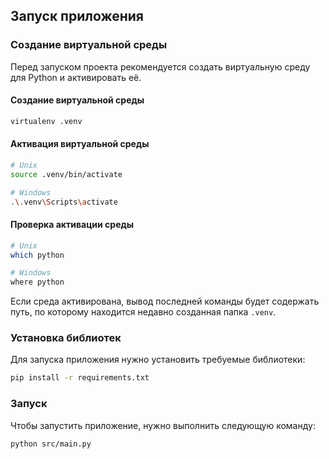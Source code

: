## Запуск приложения

### Создание виртуальной среды

Перед запуском проекта рекомендуется создать виртуальную среду для Python и активировать её.

#### Создание виртуальной среды

```bash
virtualenv .venv
```

#### Активация виртуальной среды

```bash
# Unix
source .venv/bin/activate

# Windows
.\.venv\Scripts\activate
```

#### Проверка активации среды

```bash
# Unix
which python

# Windows
where python
```

Если среда активирована, вывод последней команды будет содержать путь, по которому находится недавно созданная папка `.venv`.

### Установка библиотек

Для запуска приложения нужно установить требуемые библиотеки:

```bash
pip install -r requirements.txt
```

### Запуск

Чтобы запустить приложение, нужно выполнить следующую команду:

```bash
python src/main.py
```
